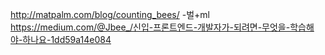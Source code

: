 http://matpalm.com/blog/counting_bees/  -벌+ml  
https://medium.com/@Jbee_/신입-프론트엔드-개발자가-되려면-무엇을-학습해야-하나요-1dd59a14e084  
